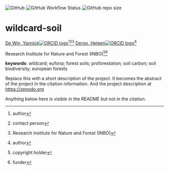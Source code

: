 <!-- badges: start -->
![GitHub](https://img.shields.io/github/license/inbo/wildcard-soil)
![GitHub Workflow Status](https://img.shields.io/github/actions/workflow/status/inbo/wildcard-soil/check-project)
![GitHub repo size](https://img.shields.io/github/repo-size/inbo/wildcard-soil)
<!-- badges: end -->

# wildcard-soil

[De Win, Yannick![ORCID logo](https://info.orcid.org/wp-content/uploads/2019/11/orcid_16x16.png)](https://orcid.org/0009-0002-7015-2010)[^aut][^cre][^inbo.be]
[Deroo, Heleen![ORCID logo](https://info.orcid.org/wp-content/uploads/2019/11/orcid_16x16.png)](https://orcid.org/0000-0003-4487-0262)[^aut]

Research Institute for Nature and Forest (INBO)[^cph][^fnd]

[^cph]: copyright holder
[^fnd]: funder
[^aut]: author
[^cre]: contact person
[^inbo.be]: Research Institute for Nature and Forest (INBO)

**keywords**: wildcard; euforia; forest soils; proforestation; soil carbon; soil biodiversity; european forests

<!-- community: inbo -->

<!-- description: start -->
Replace this with a short description of the project.
It becomes the abstract of the project in the citation information.
And the project description at https://zenodo.org
<!-- description: end -->

Anything below here is visible in the README but not in the citation.
